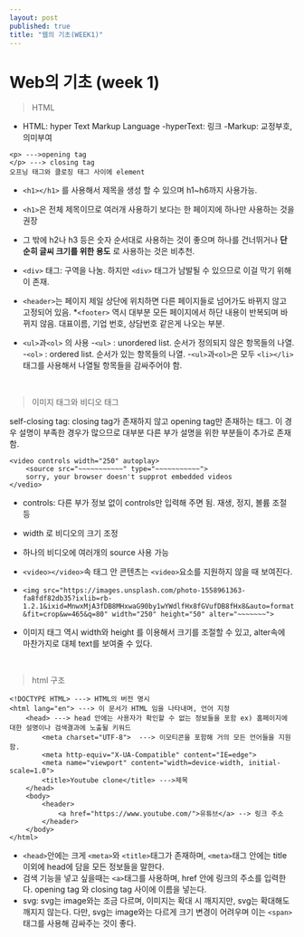```yaml
---
layout: post
published: true
title: "웹의 기초(WEEK1)"
---
```



<h1>Web의 기초 (week 1)</h1>

>HTML

* HTML: hyper Text Markup Language
-hyperText: 링크
-Markup: 교정부호, 의미부여

```
<p> --->opening tag
</p> ---> closing tag
오프닝 태그와 클로징 태그 사이에 element
```


* `<h1></h1>` 를 사용해서 제목을 생성 할 수 있으며 h1~h6까지 사용가능.
*  `<h1>`은 전체 제목이므로 여러개 사용하기 보다는 한 페이지에 하나만 사용하는 것을 권장
*  그 밖에 h2나 h3 등은 숫자 순서대로 사용하는 것이 좋으며 하나를 건너뛰거나 **단순히 글씨 크기를 위한 용도** 로 사용하는 것은 비추천.

* `<div>` 태그: 구역을 나눔. 하지만 `<div>` 태그가 남발될 수 있으므로 이걸 막기 위해 <semantic>이 존재.

* `<header>`는 페이지 제일 상단에 위치하면 다른 페이지들로 넘어가도 바뀌지 않고 고정되어 있음. 
*`<footer>` 역시 대부분 모든 페이지에서 하단 내용이 반복되며 바뀌지 않음. 대표이름, 기업 번호, 상담번호 같은게 나오는 부분.

* `<ul>`과`<ol>` 의 사용
-`<ul>` : unordered list. 순서가 정의되지 않은 항목들의 나열.
-`<ol>` : ordered list. 순서가 있는 항목들의 나열.
-`<ul>`과`<ol>`은 모두 `<li></li>`태그를 사용해서 나열될 항목들을 감싸주어야 함.

<br>

>이미지 태그와 비디오 태그

self-closing tag: closing tag가 존재하지 않고 opening tag만 존재하는 태그. 이 경우 설명이 부족한 경우가 많으므로 대부분 다른 부가 설명을 위한 부분들이 추가로 존재함.

```
<video controls width="250" autoplay>
    <source src="~~~~~~~~~~~" type="~~~~~~~~~~~">
    sorry, your browser doesn't supprot embedded videos
</vedio>
```
* controls:  다른 부가 정보 없이 controls만 입력해 주면 됨. 재생, 정지, 볼륨 조절 등
* width 로 비디오의 크기 조정
* 하나의 비디오에 여러개의 source 사용 가능
* `<video></video>`속 태그 안 콘텐츠는 `<video>`요소를 지원하지 않을 때 보여진다.
* ```<img src="https://images.unsplash.com/photo-1558961363-fa8fdf82db35?ixlib=rb-1.2.1&ixid=MnwxMjA3fDB8MHxwaG90by1wYWdlfHx8fGVufDB8fHx8&auto=format&fit=crop&w=465&q=80" width="250" height="50" alter="~~~~~~~">```

* 이미지 태그 역시 width와 height 를 이용해서 크기를 조절할 수 있고, alter속에 마찬가지로 대체 text를 보여줄 수 있다.
 
<br>

>html 구조
```
<!DOCTYPE HTML> ---> HTML의 버전 명시
<html lang="en"> ---> 이 문서가 HTML 임을 나타내며, 언어 지정
    <head> ---> head 안에는 사용자가 확인할 수 없는 정보들을 포함 ex) 홈페이지에 대한 설명이나 검색결과에 노출될 키워드
        <meta charset="UTF-8">  ---> 이모티콘을 포함해 거의 모든 언어들을 지원함.
        <meta http-equiv="X-UA-Compatible" content="IE=edge">
        <meta name="viewport" content="width=device-width, initial-scale=1.0">
        <title>Youtube clone</title> --->제목
    </head>
    <body>
        <header>
            <a href="https://www.youtube.com/">유튜브</a> --> 링크 주소
        </header>
    </body>
</html>
```
* `<head>`안에는 크게 `<meta>`와 `<title>`태그가 존재하며, `<meta>`태그 안에는 title 이외에 head에 담을 모든 정보들을 말한다.
* 검색 기능을 넣고 싶을때는 `<a>`태그를 사용하며, href 안에 링크의 주소를 입력한다. opening tag 와 closing tag 사이에 이름을 넣는다.
* svg: svg는 image와는 조금 다르며, 이미지는 확대 시 깨지지만, svg는 확대해도 깨지지 않는다. 다만, svg는 image와는 다르게 크기 변경이 어려우며 이는 `<span>`태그를 사용해 감싸주는 것이 좋다.
